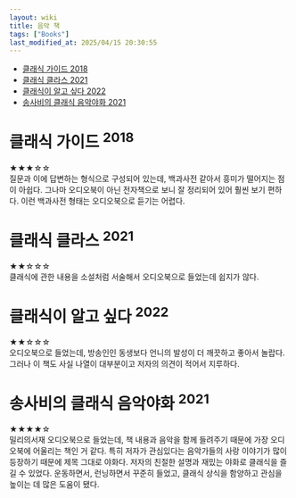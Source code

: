 ```yaml
---
layout: wiki 
title: 음악 책
tags: ["Books"]
last_modified_at: 2025/04/15 20:30:55
---
```


- [클래식 가이드 2018](#클래식-가이드-2018)
- [클래식 클라스 2021](#클래식-클라스-2021)
- [클래식이 알고 싶다 2022](#클래식이-알고-싶다-2022)
- [송사비의 클래식 음악야화 2021](#송사비의-클래식-음악야화-2021)

# 클래식 가이드 <sup>2018</sup>
★★★☆☆  
질문과 이에 답변하는 형식으로 구성되어 있는데, 백과사전 같아서 흥미가 떨어지는 점이 아쉽다. 그나마 오디오북이 아닌 전자책으로 보니 잘 정리되어 있어 훨씬 보기 편하다. 이런 백과사전 형태는 오디오북으로 듣기는 어렵다.

# 클래식 클라스 <sup>2021</sup>
★★☆☆☆  
클래식에 관한 내용을 소설처럼 서술해서 오디오북으로 들었는데 쉽지가 않다.

# 클래식이 알고 싶다 <sup>2022</sup>
★★☆☆☆  
오디오북으로 들었는데, 방송인인 동생보다 언니의 발성이 더 깨끗하고 좋아서 놀랍다. 그러나 이 책도 사실 나열이 대부분이고 저자의 의견이 적어서 지루하다. 

# 송사비의 클래식 음악야화 <sup>2021</sup>
★★★★☆  
밀리의서재 오디오북으로 들었는데, 책 내용과 음악을 함께 들려주기 때문에 가장 오디오북에 어울리는 책인 거 같다. 특히 저자가 관심있다는 음악가들의 사랑 이야기가 많이 등장하기 때문에 제목 그대로 야화다. 저자의 친절한 설명과 재밌는 야화로 클래식을 즐길 수 있었다. 운동하면서, 런닝하면서 꾸준히 들었고, 클래식 상식을 함양하고 관심을 높이는 데 많은 도움이 됐다.